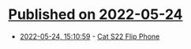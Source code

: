 # [Published on 2022-05-24](index.md)

* [2022-05-24, 15:10:59](https://news.ycombinator.com/item?id=31493138) - [Cat S22 Flip Phone](https://www.catphones.com/en-us/cat-s22-flip/)
